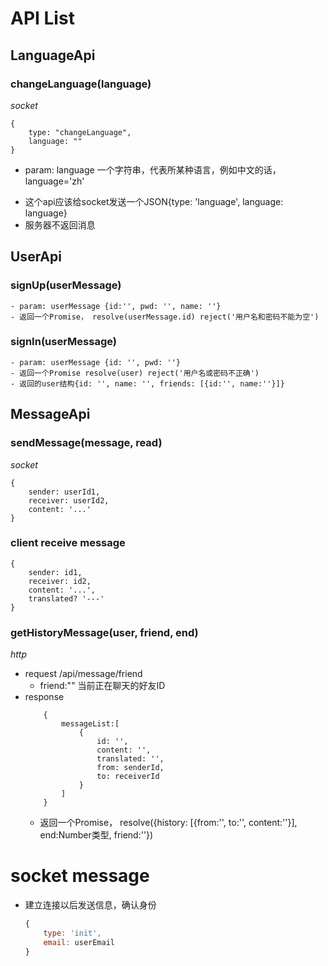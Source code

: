 # API List

## LanguageApi
### changeLanguage(language)
*socket*
```
{
    type: "changeLanguage",
    language: ""
}
```

* param: language 一个字符串，代表所某种语言，例如中文的话，language='zh'
- 这个api应该给socket发送一个JSON{type: 'language', language: language}
- 服务器不返回消息

## UserApi
### signUp(userMessage)
    - param: userMessage {id:'', pwd: '', name: ''}
    - 返回一个Promise， resolve(userMessage.id) reject('用户名和密码不能为空')

### signIn(userMessage)
    - param: userMessage {id: '', pwd: ''}
    - 返回一个Promise resolve(user) reject('用户名或密码不正确')
    - 返回的user结构{id: '', name: '', friends: [{id:'', name:''}]}

## MessageApi
### sendMessage(message, read)
*socket*
```
{
    sender: userId1,
    receiver: userId2,
    content: '...'
}
```

### client receive message
```
{
    sender: id1,
    receiver: id2,
    content: '...',
    translated? '---'
}
```

### getHistoryMessage(user, friend, end)
*http*
* request /api/message/friend
    - friend:"" 当前正在聊天的好友ID
* response
    ```
        {
            messageList:[
                {
                    id: '',
                    content: '',
                    translated: '',
                    from: senderId,
                    to: receiverId
                }
            ]
        }
    ```
    - 返回一个Promise， resolve({history: [{from:'', to:'', content:''}], end:Number类型, friend:''})

# socket message
* 建立连接以后发送信息，确认身份
    ```js
    {
        type: 'init',
        email: userEmail
    }
    ```